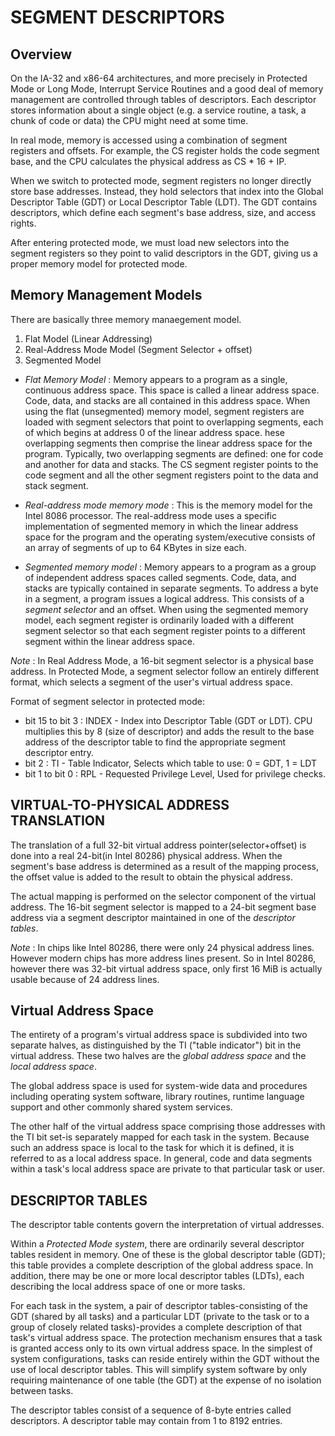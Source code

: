 # SEGMENT DESCRIPTORS

## Overview

On the IA-32 and x86-64 architectures, and more precisely in Protected Mode or Long Mode, Interrupt Service Routines and a good deal of memory management are controlled through tables of descriptors. Each descriptor stores information about a single object (e.g. a service routine, a task, a chunk of code or data) the CPU might need at some time.

In real mode, memory is accessed using a combination of segment registers and offsets. For example, the CS register holds the code segment base, and the CPU calculates the physical address as CS * 16 + IP.

When we switch to protected mode, segment registers no longer directly store base addresses. Instead, they hold selectors that index into the Global Descriptor Table (GDT) or Local Descriptor Table (LDT). The GDT contains descriptors, which define each segment's base address, size, and access rights.

After entering protected mode, we must load new selectors into the segment registers so they point to valid descriptors in the GDT, giving us a proper memory model for protected mode.


## Memory Management Models

There are basically three memory manaegement model. 

1. Flat Model (Linear Addressing)
2. Real-Address Mode Model (Segment Selector + offset)
3. Segmented Model

- *Flat Memory Model* : Memory appears to a program as a single, continuous address space. This space is called a linear address space. Code, data, and stacks are all contained in this address space. When using the flat (unsegmented) memory model, segment registers are loaded with segment selectors that point to overlapping segments, each of which begins at address 0 of the linear address space. hese overlapping segments then comprise the linear address space for the program. Typically, two overlapping segments are defined: one for code and another for data and stacks. The CS segment register points to the code segment and all the other segment registers point to the data and stack segment.

- *Real-address mode memory mode* : This is the memory model for the Intel 8086 processor. The real-address mode uses a specific implementation of segmented memory in which the linear address space for the program and the operating system/executive consists of an array of segments of up to 64 KBytes in size each. 

- *Segmented memory model* : Memory appears to a program as a group of independent address spaces called segments. Code, data, and stacks are typically contained in separate segments. To address a byte in a segment, a program issues a logical address. This consists of a *segment selector* and an offset. When using the segmented memory model, each segment register is ordinarily loaded with a different segment selector so that each segment register points to a different segment within the linear address space.

*Note* :  In Real Address Mode, a 16-bit segment selector is a physical base address. In Protected Mode, a segment selector follow an entirely different format, which selects a segment of the user's virtual address space.

Format of segment selector in protected mode:

- bit 15 to bit 3 : INDEX - Index into Descriptor Table (GDT or LDT). CPU multiplies this by 8 (size of descriptor) and adds the result to the base address of the descriptor table to find the appropriate segment descriptor entry.
- bit 2 : TI - Table Indicator, Selects which table to use: 0 = GDT, 1 = LDT
- bit 1 to bit 0 : RPL - Requested Privilege Level, Used for privilege checks.

## VIRTUAL-TO-PHYSICAL ADDRESS TRANSLATION

The translation of a full 32-bit virtual address pointer(selector+offset) is done into a real 24-bit(in Intel 80286) physical address. When the segment's base address is determined as a result of the mapping process, the offset value is added to the result to obtain the physical address.

The actual mapping is performed on the selector component of the virtual address. The 16-bit segment selector is mapped to a 24-bit segment base address via a segment descriptor maintained in one of the *descriptor tables*.

*Note* : In chips like Intel 80286, there were only 24 physical address lines. However modern chips has more address lines present. So in Intel 80286, however there was 32-bit virtual address space, only first 16 MiB is actually usable because of 24 address lines.

## Virtual Address Space

The entirety of a program's virtual address space is subdivided into two separate halves, as distinguished by the TI ("table indicator") bit in the virtual address. These two halves are the *global address space* and the *local address space*.

The global address space is used for system-wide data and procedures including operating system software, library routines, runtime language support and other commonly shared system services. 

The other half of the virtual address space comprising those addresses with the TI bit set-is separately mapped for each task in the system. Because such an address space is local to the task for which it is defined, it is referred to as a local address space. In general, code and data segments within a task's local address space are private to that particular task or user.


## DESCRIPTOR TABLES

The descriptor table contents govern the interpretation of virtual addresses.

Within a *Protected Mode system*, there are ordinarily several descriptor tables resident in memory. One of these is the global descriptor table (GDT); this table provides a complete description of the global address space. In addition, there may be one or more local descriptor tables (LDTs), each describing the local address space of one or more tasks.

For each task in the system, a pair of descriptor tables-consisting of the GDT (shared by all tasks) and a particular LDT (private to the task or to a group of closely related tasks)-provides a complete description of that task's virtual address space. The protection mechanism ensures that a task is granted access only to its own virtual address space. In the simplest of system configurations, tasks can reside entirely within the GDT without the use of local descriptor tables. This will simplify system software by only requiring maintenance of one table (the GDT) at the expense of no isolation between tasks.

The descriptor tables consist of a sequence of 8-byte entries called descriptors. A descriptor table may contain from 1 to 8192 entries.



